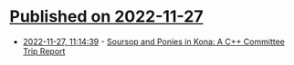 # [Published on 2022-11-27](index.md)

* [2022-11-27, 11:14:39](https://news.ycombinator.com/item?id=33762154) - [Soursop and Ponies in Kona: A C++ Committee Trip Report](https://cor3ntin.github.io/posts/kona22/)
